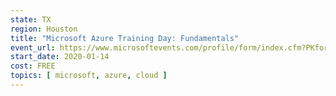 ```yaml
---
state: TX
region: Houston
title: "Microsoft Azure Training Day: Fundamentals"
event_url: https://www.microsoftevents.com/profile/form/index.cfm?PKformID=0x8458573abcd
start_date: 2020-01-14
cost: FREE
topics: [ microsoft, azure, cloud ]
---
```

